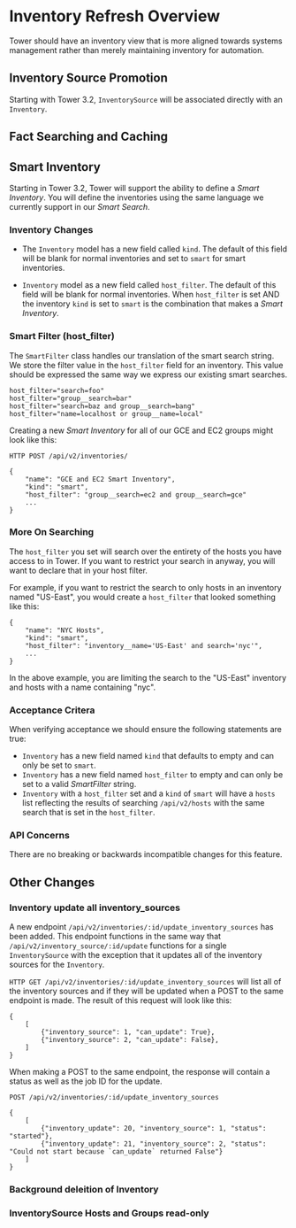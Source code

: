 # Inventory Refresh Overview
Tower should have an inventory view that is more aligned towards systems management
rather than merely maintaining inventory for automation.

## Inventory Source Promotion
Starting with Tower 3.2, `InventorySource` will be associated directly with an `Inventory`.


## Fact Searching and Caching


## Smart Inventory
Starting in Tower 3.2, Tower will support the ability to define a _Smart Inventory_.
You will define the inventories using the same language we currently support
in our _Smart Search_.

### Inventory Changes
* The `Inventory` model has a new field called `kind`. The default of this field will be blank
for normal inventories and set to `smart` for smart inventories.

* `Inventory` model as a new field called `host_filter`. The default of this field will be blank
for normal inventories. When `host_filter` is set AND the inventory `kind` is set to `smart`
is the combination that makes a _Smart Inventory_.

### Smart Filter (host_filter)
The `SmartFilter` class handles our translation of the smart search string. We store the
filter value in the `host_filter` field for an inventory. This value should be expressed
the same way we express our existing smart searches.

    host_filter="search=foo"
    host_filter="group__search=bar"
    host_filter="search=baz and group__search=bang"
    host_filter="name=localhost or group__name=local"

Creating a new _Smart Inventory_ for all of our GCE and EC2 groups might look like this:

    HTTP POST /api/v2/inventories/

    {
        "name": "GCE and EC2 Smart Inventory",
        "kind": "smart",
        "host_filter": "group__search=ec2 and group__search=gce"
        ...
    }

### More On Searching
The `host_filter` you set will search over the entirety of the hosts you have
access to in Tower. If you want to restrict your search in anyway, you will
want to declare that in your host filter.

For example, if you want to restrict the search to only hosts in an inventory
named "US-East", you would create a `host_filter` that looked something like this:

    {
        "name": "NYC Hosts",
        "kind": "smart",
        "host_filter": "inventory__name='US-East' and search='nyc'",
        ...
    }

In the above example, you are limiting the search to the "US-East" inventory and
hosts with a name containing "nyc".


### Acceptance Critera
When verifying acceptance we should ensure the following statements are true:

* `Inventory` has a new field named `kind` that defaults to empty and
can only be set to `smart`.
* `Inventory` has a new field named `host_filter` to empty and can only be
set to a valid _SmartFilter_ string.
* `Inventory` with a `host_filter` set and a `kind` of `smart` will have
a `hosts` list reflecting the results of searching `/api/v2/hosts` with the same
search that is set in the `host_filter`.

### API Concerns
There are no breaking or backwards incompatible changes for this feature.


## Other Changes

### Inventory update all inventory_sources
A new endpoint `/api/v2/inventories/:id/update_inventory_sources` has been added. This endpoint
functions in the same way that `/api/v2/inventory_source/:id/update` functions for a single
`InventorySource` with the exception that it updates all of the inventory sources for the
`Inventory`.

`HTTP GET /api/v2/inventories/:id/update_inventory_sources` will list all of the inventory
sources and if they will be updated when a POST to the same endpoint is made. The result of
this request will look like this:

    {
        [
            {"inventory_source": 1, "can_update": True},
            {"inventory_source": 2, "can_update": False},
        ]
    }

When making a POST to the same endpoint, the response will contain a status as well as the job ID for the update.

    POST /api/v2/inventories/:id/update_inventory_sources

    {
        [
            {"inventory_update": 20, "inventory_source": 1, "status": "started"},
            {"inventory_update": 21, "inventory_source": 2, "status": "Could not start because `can_update` returned False"}
        ]
    }


### Background deleition of Inventory

### InventorySource Hosts and Groups read-only

